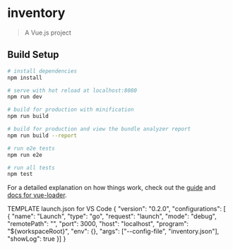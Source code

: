 # inventory

> A Vue.js project

## Build Setup

``` bash
# install dependencies
npm install

# serve with hot reload at localhost:8080
npm run dev

# build for production with minification
npm run build

# build for production and view the bundle analyzer report
npm run build --report

# run e2e tests
npm run e2e

# run all tests
npm test
```

For a detailed explanation on how things work, check out the [guide](http://vuejs-templates.github.io/webpack/) and [docs for vue-loader](http://vuejs.github.io/vue-loader).


TEMPLATE launch.json for VS Code
{
    "version": "0.2.0",
    "configurations": [
    {
        "name": "Launch",
        "type": "go",
        "request": "launch",
        "mode": "debug",
        "remotePath": "",
        "port": 3000,
        "host": "localhost",
        "program": "${workspaceRoot}",
        "env": {},
        "args": ["--config-file", "inventory.json"],
        "showLog": true
    }]
}